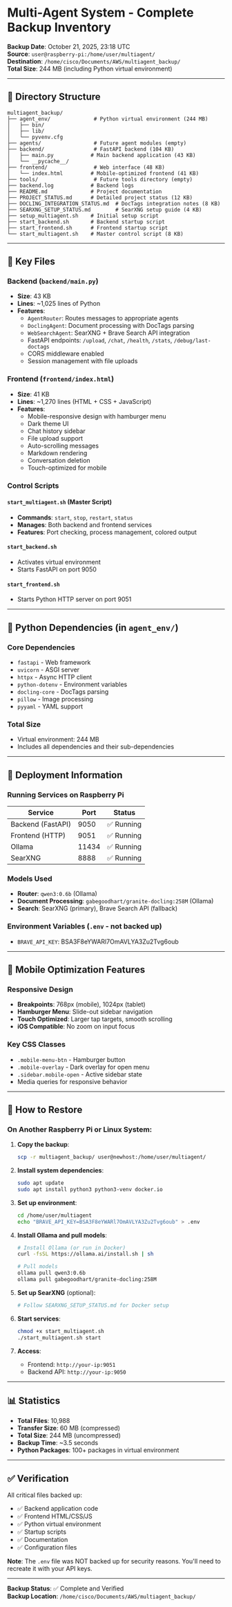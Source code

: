 # Multi-Agent System - Complete Backup Inventory

**Backup Date**: October 21, 2025, 23:18 UTC  
**Source**: `user@raspberry-pi:/home/user/multiagent/`  
**Destination**: `/home/cisco/Documents/AWS/multiagent_backup/`  
**Total Size**: 244 MB (including Python virtual environment)

---

## 📁 Directory Structure

```
multiagent_backup/
├── agent_env/              # Python virtual environment (244 MB)
│   ├── bin/
│   ├── lib/
│   └── pyvenv.cfg
├── agents/                 # Future agent modules (empty)
├── backend/                # FastAPI backend (104 KB)
│   ├── main.py            # Main backend application (43 KB)
│   └── __pycache__/
├── frontend/               # Web interface (48 KB)
│   └── index.html         # Mobile-optimized frontend (41 KB)
├── tools/                  # Future tools directory (empty)
├── backend.log            # Backend logs
├── README.md              # Project documentation
├── PROJECT_STATUS.md      # Detailed project status (12 KB)
├── DOCLING_INTEGRATION_STATUS.md  # DocTags integration notes (8 KB)
├── SEARXNG_SETUP_STATUS.md        # SearXNG setup guide (4 KB)
├── setup_multiagent.sh    # Initial setup script
├── start_backend.sh       # Backend startup script
├── start_frontend.sh      # Frontend startup script
└── start_multiagent.sh    # Master control script (8 KB)
```

---

## 🔑 Key Files

### Backend (`backend/main.py`)
- **Size**: 43 KB
- **Lines**: ~1,025 lines of Python
- **Features**:
  - `AgentRouter`: Routes messages to appropriate agents
  - `DoclingAgent`: Document processing with DocTags parsing
  - `WebSearchAgent`: SearXNG + Brave Search API integration
  - FastAPI endpoints: `/upload`, `/chat`, `/health`, `/stats`, `/debug/last-doctags`
  - CORS middleware enabled
  - Session management with file uploads

### Frontend (`frontend/index.html`)
- **Size**: 41 KB  
- **Lines**: ~1,270 lines (HTML + CSS + JavaScript)
- **Features**:
  - Mobile-responsive design with hamburger menu
  - Dark theme UI
  - Chat history sidebar
  - File upload support
  - Auto-scrolling messages
  - Markdown rendering
  - Conversation deletion
  - Touch-optimized for mobile

### Control Scripts

#### `start_multiagent.sh` (Master Script)
- **Commands**: `start`, `stop`, `restart`, `status`
- **Manages**: Both backend and frontend services
- **Features**: Port checking, process management, colored output

#### `start_backend.sh`
- Activates virtual environment
- Starts FastAPI on port 9050

#### `start_frontend.sh`
- Starts Python HTTP server on port 9051

---

## 🐍 Python Dependencies (in `agent_env/`)

### Core Dependencies
- `fastapi` - Web framework
- `uvicorn` - ASGI server
- `httpx` - Async HTTP client
- `python-dotenv` - Environment variables
- `docling-core` - DocTags parsing
- `pillow` - Image processing
- `pyyaml` - YAML support

### Total Size
- Virtual environment: 244 MB
- Includes all dependencies and their sub-dependencies

---

## 🚀 Deployment Information

### Running Services on Raspberry Pi
| Service | Port | Status |
|---------|------|--------|
| Backend (FastAPI) | 9050 | ✅ Running |
| Frontend (HTTP) | 9051 | ✅ Running |
| Ollama | 11434 | ✅ Running |
| SearXNG | 8888 | ✅ Running |

### Models Used
- **Router**: `qwen3:0.6b` (Ollama)
- **Document Processing**: `gabegoodhart/granite-docling:258M` (Ollama)
- **Search**: SearXNG (primary), Brave Search API (fallback)

### Environment Variables (`.env` - not backed up)
- `BRAVE_API_KEY`: BSA3F8eYWARl7OmAVLYA3Zu2Tvg6oub

---

## 📱 Mobile Optimization Features

### Responsive Design
- **Breakpoints**: 768px (mobile), 1024px (tablet)
- **Hamburger Menu**: Slide-out sidebar navigation
- **Touch Optimized**: Larger tap targets, smooth scrolling
- **iOS Compatible**: No zoom on input focus

### Key CSS Classes
- `.mobile-menu-btn` - Hamburger button
- `.mobile-overlay` - Dark overlay for open menu
- `.sidebar.mobile-open` - Active sidebar state
- Media queries for responsive behavior

---

## 🔧 How to Restore

### On Another Raspberry Pi or Linux System:

1. **Copy the backup**:
   ```bash
   scp -r multiagent_backup/ user@newhost:/home/user/multiagent/
   ```

2. **Install system dependencies**:
   ```bash
   sudo apt update
   sudo apt install python3 python3-venv docker.io
   ```

3. **Set up environment**:
   ```bash
   cd /home/user/multiagent
   echo "BRAVE_API_KEY=BSA3F8eYWARl7OmAVLYA3Zu2Tvg6oub" > .env
   ```

4. **Install Ollama and pull models**:
   ```bash
   # Install Ollama (or run in Docker)
   curl -fsSL https://ollama.ai/install.sh | sh
   
   # Pull models
   ollama pull qwen3:0.6b
   ollama pull gabegoodhart/granite-docling:258M
   ```

5. **Set up SearXNG** (optional):
   ```bash
   # Follow SEARXNG_SETUP_STATUS.md for Docker setup
   ```

6. **Start services**:
   ```bash
   chmod +x start_multiagent.sh
   ./start_multiagent.sh start
   ```

7. **Access**:
   - Frontend: `http://your-ip:9051`
   - Backend API: `http://your-ip:9050`

---

## 📊 Statistics

- **Total Files**: 10,988
- **Transfer Size**: 60 MB (compressed)
- **Total Size**: 244 MB (uncompressed)
- **Backup Time**: ~3.5 seconds
- **Python Packages**: 100+ packages in virtual environment

---

## ✅ Verification

All critical files backed up:
- ✅ Backend application code
- ✅ Frontend HTML/CSS/JS
- ✅ Python virtual environment
- ✅ Startup scripts
- ✅ Documentation
- ✅ Configuration files

**Note**: The `.env` file was NOT backed up for security reasons. You'll need to recreate it with your API keys.

---

**Backup Status**: ✅ Complete and Verified  
**Backup Location**: `/home/cisco/Documents/AWS/multiagent_backup/`
